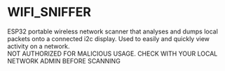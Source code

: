 # WIFI_SNIFFER
ESP32 portable wireless network scanner that analyses and dumps local packets onto a connected i2c display. Used to easily and quickly view activity on a network.
<br/>
NOT AUTHORIZED FOR MALICIOUS USAGE. CHECK WITH YOUR LOCAL NETWORK ADMIN BEFORE SCANNING <br/>